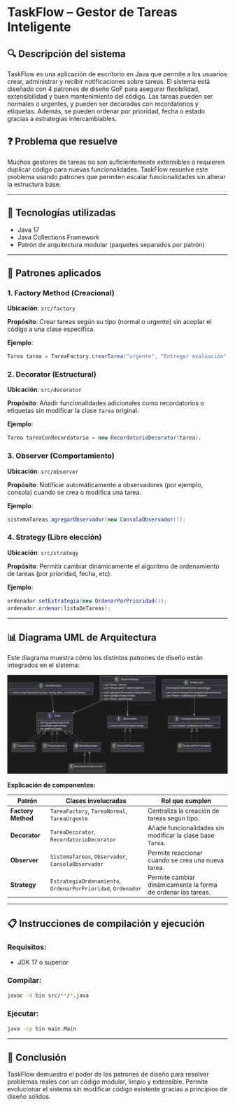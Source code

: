 # TaskFlow – Gestor de Tareas Inteligente

## 🔍 Descripción del sistema
TaskFlow es una aplicación de escritorio en Java que permite a los usuarios crear, administrar y recibir notificaciones sobre tareas. El sistema está diseñado con 4 patrones de diseño GoF para asegurar flexibilidad, extensibilidad y buen mantenimiento del código. Las tareas pueden ser normales o urgentes, y pueden ser decoradas con recordatorios y etiquetas. Además, se pueden ordenar por prioridad, fecha o estado gracias a estrategias intercambiables.

## ❓ Problema que resuelve
Muchos gestores de tareas no son suficientemente extensibles o requieren duplicar código para nuevas funcionalidades. TaskFlow resuelve este problema usando patrones que permiten escalar funcionalidades sin alterar la estructura base.

---

## 🔧 Tecnologías utilizadas
- Java 17
- Java Collections Framework
- Patrón de arquitectura modular (paquetes separados por patrón)

---

## 🔷 Patrones aplicados

### 1. Factory Method (Creacional)
**Ubicación**: `src/factory`

**Propósito**: Crear tareas según su tipo (normal o urgente) sin acoplar el código a una clase específica.

**Ejemplo**:
```java
Tarea tarea = TareaFactory.crearTarea("urgente", "Entregar evaluación", LocalDate.now());
```

### 2. Decorator (Estructural)
**Ubicación**: `src/decorator`

**Propósito**: Añadir funcionalidades adicionales como recordatorios o etiquetas sin modificar la clase `Tarea` original.

**Ejemplo**:
```java
Tarea tareaConRecordatorio = new RecordatorioDecorator(tarea);
```

### 3. Observer (Comportamiento)
**Ubicación**: `src/observer`

**Propósito**: Notificar automáticamente a observadores (por ejemplo, consola) cuando se crea o modifica una tarea.

**Ejemplo**:
```java
sistemaTareas.agregarObservador(new ConsolaObservador());
```

### 4. Strategy (Libre elección)
**Ubicación**: `src/strategy`

**Propósito**: Permitir cambiar dinámicamente el algoritmo de ordenamiento de tareas (por prioridad, fecha, etc).

**Ejemplo**:
```java
ordenador.setEstrategia(new OrdenarPorPrioridad());
ordenador.ordenar(listaDeTareas);
```

---

## 📊 Diagrama UML de Arquitectura

Este diagrama muestra cómo los distintos patrones de diseño están integrados en el sistema:

![Diagrama UML TaskFlow](img/uml_diagrama.svg)

**Explicación de componentes:**

| Patrón           | Clases involucradas                                      | Rol que cumplen                                                        |
|------------------|-----------------------------------------------------------|------------------------------------------------------------------------|
| **Factory Method** | `TareaFactory`, `TareaNormal`, `TareaUrgente`            | Centraliza la creación de tareas según tipo.                          |
| **Decorator**     | `TareaDecorator`, `RecordatorioDecorator`                | Añade funcionalidades sin modificar la clase base `Tarea`.           |
| **Observer**      | `SistemaTareas`, `Observador`, `ConsolaObservador`       | Permite reaccionar cuando se crea una nueva tarea.                    |
| **Strategy**      | `EstrategiaOrdenamiento`, `OrdenarPorPrioridad`, `Ordenador` | Permite cambiar dinámicamente la forma de ordenar las tareas.         |

---

## 📋 Instrucciones de compilación y ejecución

### Requisitos:
- JDK 17 o superior

### Compilar:
```bash
javac -d bin src/**/*.java
```

### Ejecutar:
```bash
java -cp bin main.Main
```

---

## 🏁 Conclusión
TaskFlow demuestra el poder de los patrones de diseño para resolver problemas reales con un código modular, limpio y extensible. Permite evolucionar el sistema sin modificar código existente gracias a principios de diseño sólidos.
